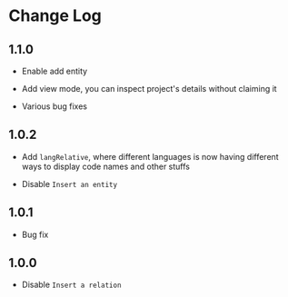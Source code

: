 # Change Log

## 1.1.0

- Enable add entity

- Add view mode, you can inspect project's details without claiming it

- Various bug fixes

## 1.0.2

- Add `langRelative`, where different languages is now having different ways to display code names and other stuffs

- Disable `Insert an entity`

## 1.0.1

- Bug fix

## 1.0.0

- Disable `Insert a relation`
